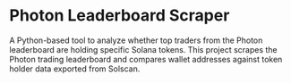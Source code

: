 # Photon Leaderboard Scraper

A Python-based tool to analyze whether top traders from the Photon leaderboard are holding specific Solana tokens. This project scrapes the Photon trading leaderboard and compares wallet addresses against token holder data exported from Solscan.
